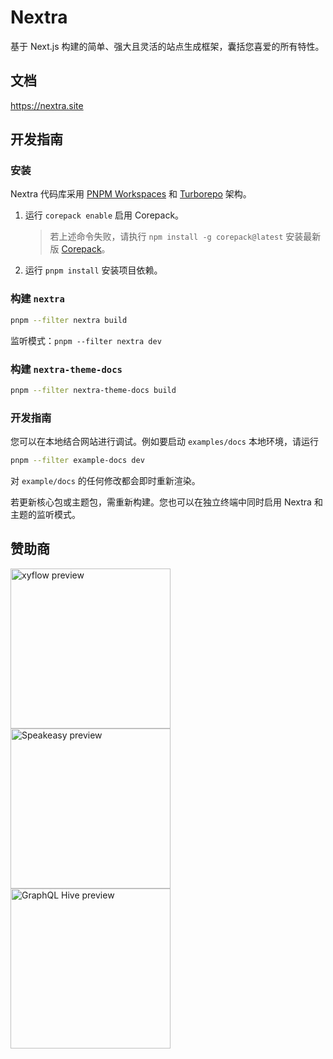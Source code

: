# Nextra

基于 Next.js 构建的简单、强大且灵活的站点生成框架，囊括您喜爱的所有特性。

## 文档

https://nextra.site

## 开发指南

### 安装

Nextra 代码库采用 [PNPM Workspaces](https://pnpm.io/workspaces) 和 [Turborepo](https://github.com/vercel/turborepo) 架构。

1. 运行 `corepack enable` 启用 Corepack。

   > 若上述命令失败，请执行 `npm install -g corepack@latest` 安装最新版 [Corepack](https://github.com/nodejs/corepack?tab=readme-ov-file#manual-installs)。

2. 运行 `pnpm install` 安装项目依赖。

### 构建 `nextra`

```bash
pnpm --filter nextra build
```

监听模式：`pnpm --filter nextra dev`

### 构建 `nextra-theme-docs`

```bash
pnpm --filter nextra-theme-docs build
```

### 开发指南

您可以在本地结合网站进行调试。例如要启动 `examples/docs` 本地环境，请运行

```bash
pnpm --filter example-docs dev
```

对 `example/docs` 的任何修改都会即时重新渲染。

若更新核心包或主题包，需重新构建。您也可以在独立终端中同时启用 Nextra 和主题的监听模式。

## 赞助商

<div>
 <a href="https://xyflow.com?utm_source=github&utm_campaign=nextra&utm_content=logolink">
   <img src="/docs/app/showcase/_logos/xyflow.png" alt="xyflow preview" width="256">
 </a>
 <a href="https://speakeasyapi.dev/docs?utm_source=github&utm_campaign=nextra&utm_content=logolink">
   <img src="/docs/app/showcase/_logos/speakeasy.png" alt="Speakeasy preview" width="256">
 </a>
 <a href="https://the-guild.dev/graphql/hive?utm_source=github&utm_campaign=nextra&utm_content=logolink">
   <img src="/docs/app/showcase/_logos/graphql-hive.png" alt="GraphQL Hive preview" width="256">
 </a>
</div>